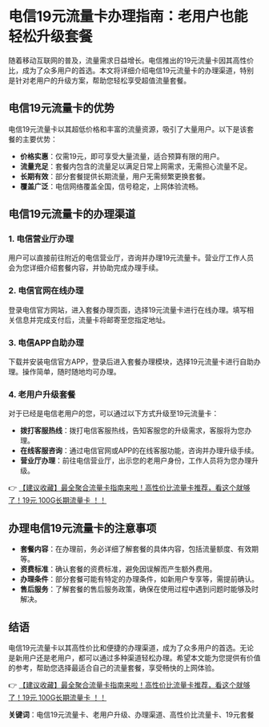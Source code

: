 # 电信19元流量卡办理指南：老用户也能轻松升级套餐

随着移动互联网的普及，流量需求日益增长。电信推出的19元流量卡因其高性价比，成为了众多用户的首选。本文将详细介绍电信19元流量卡的办理渠道，特别是针对老用户的升级方案，帮助您轻松享受超值流量套餐。

## 电信19元流量卡的优势

电信19元流量卡以其超低价格和丰富的流量资源，吸引了大量用户。以下是该套餐的主要优势：

- **价格实惠**：仅需19元，即可享受大量流量，适合预算有限的用户。
- **流量充足**：套餐内包含的流量足以满足日常上网需求，无需担心流量不足。
- **长期有效**：部分套餐提供长期流量，用户无需频繁更换套餐。
- **覆盖广泛**：电信网络覆盖全国，信号稳定，上网体验流畅。

## 电信19元流量卡的办理渠道

### 1. 电信营业厅办理

用户可以直接前往附近的电信营业厅，咨询并办理19元流量卡。营业厅工作人员会为您详细介绍套餐内容，并协助完成办理手续。

### 2. 电信官网在线办理

登录电信官方网站，进入套餐办理页面，选择19元流量卡进行在线办理。填写相关信息并完成支付后，流量卡将邮寄至您指定地址。

### 3. 电信APP自助办理

下载并安装电信官方APP，登录后进入套餐办理模块，选择19元流量卡进行自助办理。操作简单，随时随地均可办理。

### 4. 老用户升级套餐

对于已经是电信老用户的您，可以通过以下方式升级至19元流量卡：

- **拨打客服热线**：拨打电信客服热线，告知客服您的升级需求，客服将为您办理。
- **在线客服咨询**：通过电信官网或APP的在线客服功能，咨询并办理升级手续。
- **营业厅办理**：前往电信营业厅，出示您的老用户身份，工作人员将为您办理升级。

👉 [【建议收藏】最全聚合流量卡指南来啦！高性价比流量卡推荐，看这个就够了！19元 100G长期流量卡 ！！](https://bit.ly/Liuliangka)

## 办理电信19元流量卡的注意事项

- **套餐内容**：在办理前，务必详细了解套餐的具体内容，包括流量额度、有效期等。
- **资费标准**：确认套餐的资费标准，避免因误解而产生额外费用。
- **办理条件**：部分套餐可能有特定的办理条件，如新用户专享等，需提前确认。
- **售后服务**：了解套餐的售后服务政策，确保在使用过程中遇到问题时能够及时解决。

## 结语

电信19元流量卡以其高性价比和便捷的办理渠道，成为了众多用户的首选。无论是新用户还是老用户，都可以通过多种渠道轻松办理。希望本文能为您提供有价值的参考，帮助您选择最适合自己的流量套餐，享受畅快的上网体验。

👉 [【建议收藏】最全聚合流量卡指南来啦！高性价比流量卡推荐，看这个就够了！19元 100G长期流量卡 ！！](https://bit.ly/Liuliangka)

**关键词**：电信19元流量卡、老用户升级、办理渠道、高性价比流量卡、19元套餐